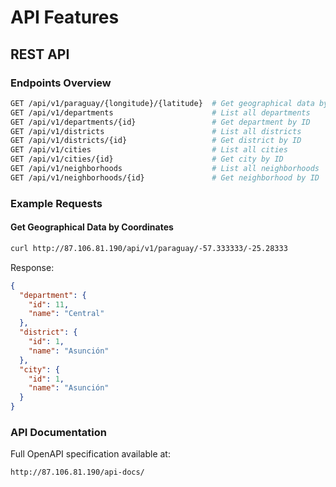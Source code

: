 # API Features

## REST API

### Endpoints Overview

```bash
GET /api/v1/paraguay/{longitude}/{latitude}  # Get geographical data by coordinates
GET /api/v1/departments                      # List all departments
GET /api/v1/departments/{id}                 # Get department by ID
GET /api/v1/districts                        # List all districts
GET /api/v1/districts/{id}                   # Get district by ID
GET /api/v1/cities                           # List all cities
GET /api/v1/cities/{id}                      # Get city by ID
GET /api/v1/neighborhoods                    # List all neighborhoods
GET /api/v1/neighborhoods/{id}               # Get neighborhood by ID
```

### Example Requests

#### Get Geographical Data by Coordinates

```bash
curl http://87.106.81.190/api/v1/paraguay/-57.333333/-25.28333
```

Response:

```json
{
  "department": {
    "id": 11,
    "name": "Central"
  },
  "district": {
    "id": 1,
    "name": "Asunción"
  },
  "city": {
    "id": 1,
    "name": "Asunción"
  }
}
```

### API Documentation

Full OpenAPI specification available at:

```
http://87.106.81.190/api-docs/
```
